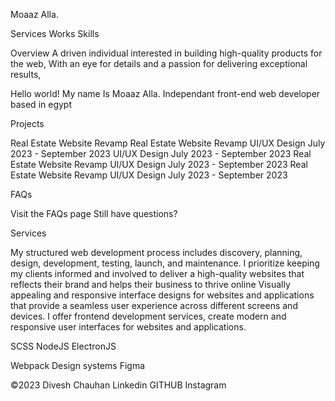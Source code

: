 Moaaz 
Alla.

Services
Works
Skills


Overview
A driven individual interested in building high-quality products for the web, With an eye for details and a passion for delivering exceptional results,     

Hello world! My name Is Moaaz Alla. Independant front-end web developer based in egypt 


Projects

Real Estate Website Revamp
Real Estate Website Revamp
UI/UX Design July 2023 - September 2023
UI/UX Design July 2023 - September 2023
Real Estate Website Revamp
UI/UX Design July 2023 - September 2023
Real Estate Website Revamp
UI/UX Design July 2023 - September 2023


FAQs



  

  



Visit the FAQs page
Still have questions?


Services

My structured web development process includes discovery, planning, design, development, testing, launch, and maintenance. I prioritize keeping my clients informed and involved to deliver a high-quality websites that reflects their brand and helps their business to thrive online
Visually appealing and responsive interface designs for websites and applications that provide a seamless user experience across different screens and devices.
I offer frontend development services, create modern and responsive user interfaces for websites and applications.


SCSS
NodeJS
ElectronJS


Webpack
Design systems
Figma







©2023 Divesh Chauhan
Linkedin
GITHUB
Instagram